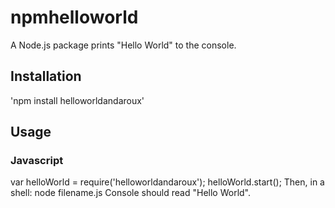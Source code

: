 # npmhelloworld
A Node.js package prints "Hello World" to the console.

## Installation
'npm install helloworldandaroux'

## Usage
### Javascript
var helloWorld = require('helloworldandaroux');
helloWorld.start();
Then, in a shell:
node filename.js
Console should read "Hello World".

